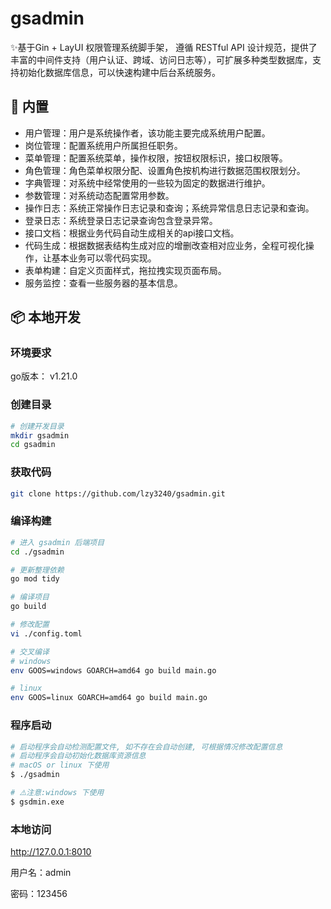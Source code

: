 # gsadmin

✨基于Gin + LayUI 权限管理系统脚手架， 遵循 RESTful API 设计规范，提供了丰富的中间件支持（用户认证、跨域、访问日志等），可扩展多种类型数据库，支持初始化数据库信息，可以快速构建中后台系统服务。

## 🎁 内置

- 用户管理：用户是系统操作者，该功能主要完成系统用户配置。
- 岗位管理：配置系统用户所属担任职务。
- 菜单管理：配置系统菜单，操作权限，按钮权限标识，接口权限等。
- 角色管理：角色菜单权限分配、设置角色按机构进行数据范围权限划分。
- 字典管理：对系统中经常使用的一些较为固定的数据进行维护。
- 参数管理：对系统动态配置常用参数。
- 操作日志：系统正常操作日志记录和查询；系统异常信息日志记录和查询。
- 登录日志：系统登录日志记录查询包含登录异常。
- 接口文档：根据业务代码自动生成相关的api接口文档。
- 代码生成：根据数据表结构生成对应的增删改查相对应业务，全程可视化操作，让基本业务可以零代码实现。
- 表单构建：自定义页面样式，拖拉拽实现页面布局。
- 服务监控：查看一些服务器的基本信息。

## 📦 本地开发

### 环境要求

go版本： v1.21.0

### 创建目录

```bash
# 创建开发目录
mkdir gsadmin
cd gsadmin
```

### 获取代码

```bash
git clone https://github.com/lzy3240/gsadmin.git
```

### 编译构建

```bash
# 进入 gsadmin 后端项目
cd ./gsadmin

# 更新整理依赖
go mod tidy

# 编译项目
go build

# 修改配置 
vi ./config.toml

# 交叉编译
# windows
env GOOS=windows GOARCH=amd64 go build main.go

# linux
env GOOS=linux GOARCH=amd64 go build main.go
```

### 程序启动

```bash
# 启动程序会自动检测配置文件, 如不存在会自动创建, 可根据情况修改配置信息
# 启动程序会自动初始化数据库资源信息
# macOS or linux 下使用
$ ./gsadmin

# ⚠️注意:windows 下使用
$ gsdmin.exe
```

### 本地访问

http://127.0.0.1:8010

用户名：admin

密码：123456
